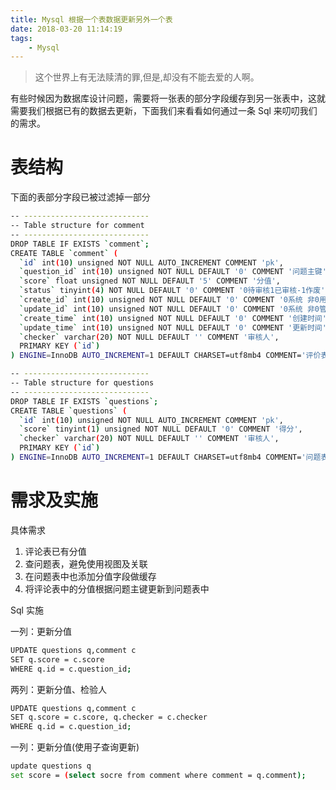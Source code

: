 ```yaml
---
title: Mysql 根据一个表数据更新另外一个表
date: 2018-03-20 11:14:19
tags: 
    - Mysql
---
```


> 这个世界上有无法赎清的罪,但是,却没有不能去爱的人啊。

有些时候因为数据库设计问题，需要将一张表的部分字段缓存到另一张表中，这就需要我们根据已有的数据去更新，下面我们来看看如何通过一条 Sql 来叨叨我们的需求。

<!-- more -->

# 表结构

下面的表部分字段已被过滤掉一部分

``` bash
-- ----------------------------
-- Table structure for comment
-- ----------------------------
DROP TABLE IF EXISTS `comment`;
CREATE TABLE `comment` (
  `id` int(10) unsigned NOT NULL AUTO_INCREMENT COMMENT 'pk',
  `question_id` int(10) unsigned NOT NULL DEFAULT '0' COMMENT '问题主键',
  `score` float unsigned NOT NULL DEFAULT '5' COMMENT '分值',
  `status` tinyint(4) NOT NULL DEFAULT '0' COMMENT '0待审核1已审核-1作废',
  `create_id` int(10) unsigned NOT NULL DEFAULT '0' COMMENT '0系统 非0用户',
  `update_id` int(10) unsigned NOT NULL DEFAULT '0' COMMENT '0系统 非0管理',
  `create_time` int(10) unsigned NOT NULL DEFAULT '0' COMMENT '创建时间',
  `update_time` int(10) unsigned NOT NULL DEFAULT '0' COMMENT '更新时间',
  `checker` varchar(20) NOT NULL DEFAULT '' COMMENT '审核人',
  PRIMARY KEY (`id`)
) ENGINE=InnoDB AUTO_INCREMENT=1 DEFAULT CHARSET=utf8mb4 COMMENT='评价表';;

-- ----------------------------
-- Table structure for questions
-- ----------------------------
DROP TABLE IF EXISTS `questions`;
CREATE TABLE `questions` (
  `id` int(10) unsigned NOT NULL AUTO_INCREMENT COMMENT 'pk',
  `score` tinyint(1) unsigned NOT NULL DEFAULT '0' COMMENT '得分',
  `checker` varchar(20) NOT NULL DEFAULT '' COMMENT '审核人',
  PRIMARY KEY (`id`)
) ENGINE=InnoDB AUTO_INCREMENT=1 DEFAULT CHARSET=utf8mb4 COMMENT='问题表';

```

# 需求及实施

具体需求

1. 评论表已有分值
2. 查问题表，避免使用视图及关联
3. 在问题表中也添加分值字段做缓存
4. 将评论表中的分值根据问题主键更新到问题表中

Sql 实施

一列：更新分值

``` bash
UPDATE questions q,comment c 
SET q.score = c.score 
WHERE q.id = c.question_id;
```

两列：更新分值、检验人

``` bash
UPDATE questions q,comment c 
SET q.score = c.score, q.checker = c.checker
WHERE q.id = c.question_id;
```

一列：更新分值(使用子查询更新)
``` bash
update questions q 
set score = (select socre from comment where comment = q.comment);
```